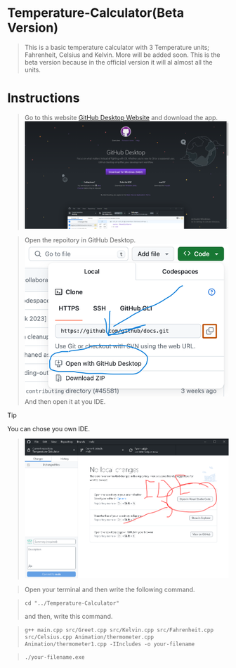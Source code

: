 # Temperature-Calculator(Beta Version)
 > This is a basic temperature calculator with 3 Temperature units; Fahrenheit, Celsius and Kelvin. More will be added soon. This is the beta version because in the official version it will al almost all the units.

# Instructions
 > Go to this website [GitHub Desktop Website](https://desktop.github.com/) and download the app.
 > ![Screenshot of the Website](/Screenshots/Git%20Hub%20Desktop%20Screenshot.PNG)

 > Open the repoitory in GitHub Desktop.
 > ![Screenshot of Cloning a Repository](/Screenshots/https-url-clone-cli.png)
 > And then open it at you IDE. <br>

 > [!TIP] 
 > You can chose you own IDE.

 > ![Screenshot of Opening IDE](/Screenshots/Open%20at%20IDE.PNG)

 > Open your terminal
 > and then write the following command.
 
 > ``` 
 > cd "../Temperature-Calculator"
 > ```
 > and then, write this command.

 > ``` 
 > g++ main.cpp src/Greet.cpp src/Kelvin.cpp src/Fahrenheit.cpp src/Celsius.cpp Animation/thermometer.cpp Animation/thermometer1.cpp -IIncludes -o your-filename
 > ```

 > ```
 > ./your-filename.exe
 > ```
